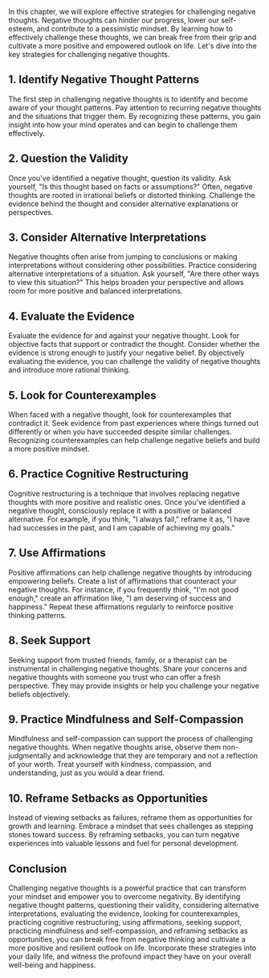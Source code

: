 
In this chapter, we will explore effective strategies for challenging negative thoughts. Negative thoughts can hinder our progress, lower our self-esteem, and contribute to a pessimistic mindset. By learning how to effectively challenge these thoughts, we can break free from their grip and cultivate a more positive and empowered outlook on life. Let's dive into the key strategies for challenging negative thoughts.

**1. Identify Negative Thought Patterns**
-----------------------------------------

The first step in challenging negative thoughts is to identify and become aware of your thought patterns. Pay attention to recurring negative thoughts and the situations that trigger them. By recognizing these patterns, you gain insight into how your mind operates and can begin to challenge them effectively.

**2. Question the Validity**
----------------------------

Once you've identified a negative thought, question its validity. Ask yourself, "Is this thought based on facts or assumptions?" Often, negative thoughts are rooted in irrational beliefs or distorted thinking. Challenge the evidence behind the thought and consider alternative explanations or perspectives.

**3. Consider Alternative Interpretations**
-------------------------------------------

Negative thoughts often arise from jumping to conclusions or making interpretations without considering other possibilities. Practice considering alternative interpretations of a situation. Ask yourself, "Are there other ways to view this situation?" This helps broaden your perspective and allows room for more positive and balanced interpretations.

**4. Evaluate the Evidence**
----------------------------

Evaluate the evidence for and against your negative thought. Look for objective facts that support or contradict the thought. Consider whether the evidence is strong enough to justify your negative belief. By objectively evaluating the evidence, you can challenge the validity of negative thoughts and introduce more rational thinking.

**5. Look for Counterexamples**
-------------------------------

When faced with a negative thought, look for counterexamples that contradict it. Seek evidence from past experiences where things turned out differently or when you have succeeded despite similar challenges. Recognizing counterexamples can help challenge negative beliefs and build a more positive mindset.

**6. Practice Cognitive Restructuring**
---------------------------------------

Cognitive restructuring is a technique that involves replacing negative thoughts with more positive and realistic ones. Once you've identified a negative thought, consciously replace it with a positive or balanced alternative. For example, if you think, "I always fail," reframe it as, "I have had successes in the past, and I am capable of achieving my goals."

**7. Use Affirmations**
-----------------------

Positive affirmations can help challenge negative thoughts by introducing empowering beliefs. Create a list of affirmations that counteract your negative thoughts. For instance, if you frequently think, "I'm not good enough," create an affirmation like, "I am deserving of success and happiness." Repeat these affirmations regularly to reinforce positive thinking patterns.

**8. Seek Support**
-------------------

Seeking support from trusted friends, family, or a therapist can be instrumental in challenging negative thoughts. Share your concerns and negative thoughts with someone you trust who can offer a fresh perspective. They may provide insights or help you challenge your negative beliefs objectively.

**9. Practice Mindfulness and Self-Compassion**
-----------------------------------------------

Mindfulness and self-compassion can support the process of challenging negative thoughts. When negative thoughts arise, observe them non-judgmentally and acknowledge that they are temporary and not a reflection of your worth. Treat yourself with kindness, compassion, and understanding, just as you would a dear friend.

**10. Reframe Setbacks as Opportunities**
-----------------------------------------

Instead of viewing setbacks as failures, reframe them as opportunities for growth and learning. Embrace a mindset that sees challenges as stepping stones toward success. By reframing setbacks, you can turn negative experiences into valuable lessons and fuel for personal development.

**Conclusion**
--------------

Challenging negative thoughts is a powerful practice that can transform your mindset and empower you to overcome negativity. By identifying negative thought patterns, questioning their validity, considering alternative interpretations, evaluating the evidence, looking for counterexamples, practicing cognitive restructuring, using affirmations, seeking support, practicing mindfulness and self-compassion, and reframing setbacks as opportunities, you can break free from negative thinking and cultivate a more positive and resilient outlook on life. Incorporate these strategies into your daily life, and witness the profound impact they have on your overall well-being and happiness.
